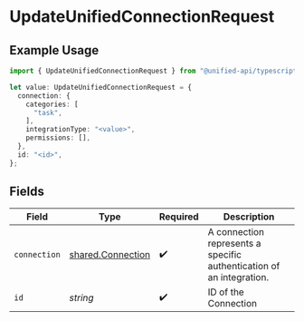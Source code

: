 # UpdateUnifiedConnectionRequest

## Example Usage

```typescript
import { UpdateUnifiedConnectionRequest } from "@unified-api/typescript-sdk/sdk/models/operations";

let value: UpdateUnifiedConnectionRequest = {
  connection: {
    categories: [
      "task",
    ],
    integrationType: "<value>",
    permissions: [],
  },
  id: "<id>",
};
```

## Fields

| Field                                                                | Type                                                                 | Required                                                             | Description                                                          |
| -------------------------------------------------------------------- | -------------------------------------------------------------------- | -------------------------------------------------------------------- | -------------------------------------------------------------------- |
| `connection`                                                         | [shared.Connection](../../../sdk/models/shared/connection.md)        | :heavy_check_mark:                                                   | A connection represents a specific authentication of an integration. |
| `id`                                                                 | *string*                                                             | :heavy_check_mark:                                                   | ID of the Connection                                                 |